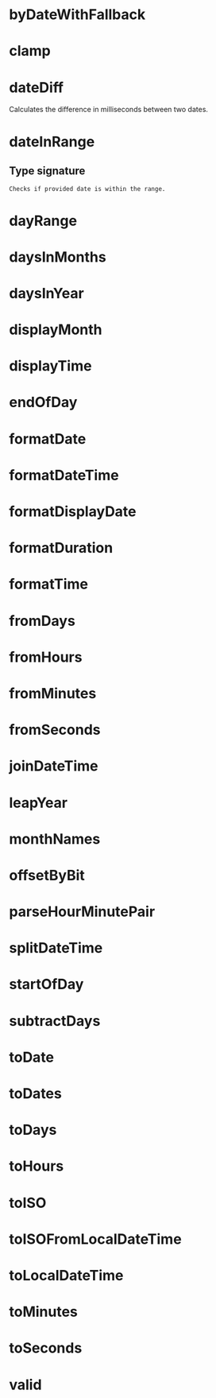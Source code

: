 # byDateWithFallback

# clamp

# dateDiff

Calculates the difference in milliseconds between two dates.

# dateInRange

## Type signature

```
Checks if provided date is within the range.
```

# dayRange

# daysInMonths

# daysInYear

# displayMonth

# displayTime

# endOfDay

# formatDate

# formatDateTime

# formatDisplayDate

# formatDuration

# formatTime

# fromDays

# fromHours

# fromMinutes

# fromSeconds

# joinDateTime

# leapYear

# monthNames

# offsetByBit

# parseHourMinutePair

# splitDateTime

# startOfDay

# subtractDays

# toDate

# toDates

# toDays

# toHours

# toISO

# toISOFromLocalDateTime

# toLocalDateTime

# toMinutes

# toSeconds

# valid
